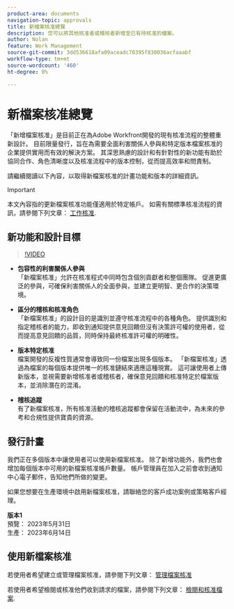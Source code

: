```yaml
---
product-area: documents
navigation-topic: approvals
title: 新檔案核准總覽
description: 您可以將其他核准者或稽核者新增至已有待核准的檔案。
author: Nolan
feature: Work Management
source-git-commit: 3dd536618afa09aceadc70395f830036acfaaabf
workflow-type: tm+mt
source-wordcount: '460'
ht-degree: 0%

---
```



# 新檔案核准總覽

「新增檔案核准」是目前正在為Adobe Workfront開發的現有核准流程的整體重新設計。 目前限量發行，旨在為需要全面利害關係人參與和特定版本檔案核准的企業提供實用而有效的解決方案。 其深思熟慮的設計和有針對性的新功能有助於協同合作、角色清晰度以及核准流程中的版本控制，從而提高效率和問責制。

請繼續閱讀以下內容，以取得新檔案核准的計畫功能和版本的詳細資訊。

>[!IMPORTANT]
>
>本文內容指的更新檔案核准功能僅適用於特定帳戶。 如需有關標準核准流程的資訊，請參閱下列文章： [工作核准](/help/quicksilver/review-and-approve-work/manage-approvals/manage-approvals.md).

## 新功能和設計目標

>[!VIDEO](https://video.tv.adobe.com/v/3420544/)

* **包容性的利害關係人參與**\
    「新檔案核准」允許在核准程式中同時包含個別貢獻者和整個團隊。 促進更廣泛的參與，可確保利害關係人的全面參與，並建立更明智、更合作的決策環境。

* **區分的稽核和核准角色**\
    「新檔案核准」的設計目的是識別並遵守核准流程中的各種角色。 提供識別和指定稽核者的能力，即收到通知提供意見回饋但沒有決策許可權的使用者，從而提高意見回饋的品質，同時保持最終核准許可權的明確性。

* **版本特定核准**\
    檔案開發的反複性質通常會導致同一份檔案出現多個版本。 「新檔案核准」透過為檔案的每個版本提供唯一的核准鏈結來適應這種現實。 這可讓使用者上傳新版本，並視需要新增核准者或稽核者，確保意見回饋和核准特定於檔案版本，並消除潛在的混淆。

* **稽核追蹤**\
    有了新檔案核准，所有核准活動的稽核追蹤都會保留在活動流中，為未來的參考和合規性提供寶貴的資源。

## 發行計畫

我們正在多個版本中讓使用者可以使用新檔案核准。 除了新增功能外，我們也會增加每個版本中可用的新檔案核准帳戶數量。 帳戶管理員在加入之前會收到通知中心電子郵件，告知他們所做的變更。

如果您想要在生產環境中啟用新檔案核准，請聯絡您的客戶成功案例或策略客戶經理。

**版本1**\
    預覽： 2023年5月31日\
    生產： 2023年6月14日

## 使用新檔案核准

若使用者希望建立或管理檔案核准，請參閱下列文章： [管理檔案核准](/help/quicksilver/review-and-approve-work/document-reviews-and-approvals/manage-document-approvals/manage-document-approvals.md)

若使用者希望檢閱或核准他們收到請求的檔案，請參閱下列文章： [檢閱和核准檔案](/help/quicksilver/review-and-approve-work/document-reviews-and-approvals/review-and-approve-documents/review-and-approve-documents.md).
